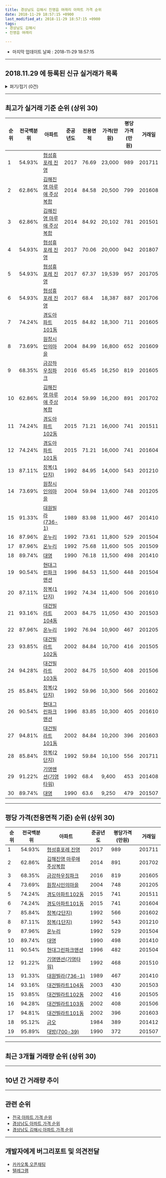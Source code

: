 ```yaml
---
title: 경상남도 김해시 진영읍 여래리 아파트 가격 순위
date: 2018-11-29 18:57:15 +0900
last_modified_at: 2018-11-29 18:57:15 +0900
tags:
- 경상남도 김해시
- 진영읍 여래리

---
```


* 마지막 업데이트 날짜 : 2018-11-29 18:57:15

---

## 2018.11.29 에 등록된 신규 실거래가 목록

<details>
<summary>펴기/접기 (0건)</summary>
<div markdown="1">

|아파트|준공년도|전용면적|가격(만원)|평당가격(만원)|거래일|전국백분위|
|---|---|---|---|---|---|---|
|없음|||||||


</div>
</details>

---

## 최고가 실거래 기준 순위 (상위 30)


|순위|전국백분위|아파트|준공년도|전용면적|가격(만원)|평당가격(만원)|거래일|
|---|---|---|---|---|---|---|---|
|1|54.93%|[협성휴포레 진영](https://search.naver.com/search.naver?query=%EA%B2%BD%EC%83%81%EB%82%A8%EB%8F%84+%EA%B9%80%ED%95%B4%EC%8B%9C+%EC%A7%84%EC%98%81%EC%9D%8D+%EC%97%AC%EB%9E%98%EB%A6%AC+%ED%98%91%EC%84%B1%ED%9C%B4%ED%8F%AC%EB%A0%88+%EC%A7%84%EC%98%81)|2017|76.69|23,000|989|201711|
|2|62.86%|[김해진영 마루애 주상복합](https://search.naver.com/search.naver?query=%EA%B2%BD%EC%83%81%EB%82%A8%EB%8F%84+%EA%B9%80%ED%95%B4%EC%8B%9C+%EC%A7%84%EC%98%81%EC%9D%8D+%EC%97%AC%EB%9E%98%EB%A6%AC+%EA%B9%80%ED%95%B4%EC%A7%84%EC%98%81+%EB%A7%88%EB%A3%A8%EC%95%A0+%EC%A3%BC%EC%83%81%EB%B3%B5%ED%95%A9)|2014|84.58|20,500|799|201608|
|3|62.86%|[김해진영 마루애 주상복합](https://search.naver.com/search.naver?query=%EA%B2%BD%EC%83%81%EB%82%A8%EB%8F%84+%EA%B9%80%ED%95%B4%EC%8B%9C+%EC%A7%84%EC%98%81%EC%9D%8D+%EC%97%AC%EB%9E%98%EB%A6%AC+%EA%B9%80%ED%95%B4%EC%A7%84%EC%98%81+%EB%A7%88%EB%A3%A8%EC%95%A0+%EC%A3%BC%EC%83%81%EB%B3%B5%ED%95%A9)|2014|84.92|20,102|781|201501|
|4|54.93%|[협성휴포레 진영](https://search.naver.com/search.naver?query=%EA%B2%BD%EC%83%81%EB%82%A8%EB%8F%84+%EA%B9%80%ED%95%B4%EC%8B%9C+%EC%A7%84%EC%98%81%EC%9D%8D+%EC%97%AC%EB%9E%98%EB%A6%AC+%ED%98%91%EC%84%B1%ED%9C%B4%ED%8F%AC%EB%A0%88+%EC%A7%84%EC%98%81)|2017|70.06|20,000|942|201807|
|5|54.93%|[협성휴포레 진영](https://search.naver.com/search.naver?query=%EA%B2%BD%EC%83%81%EB%82%A8%EB%8F%84+%EA%B9%80%ED%95%B4%EC%8B%9C+%EC%A7%84%EC%98%81%EC%9D%8D+%EC%97%AC%EB%9E%98%EB%A6%AC+%ED%98%91%EC%84%B1%ED%9C%B4%ED%8F%AC%EB%A0%88+%EC%A7%84%EC%98%81)|2017|67.37|19,539|957|201705|
|6|54.93%|[협성휴포레 진영](https://search.naver.com/search.naver?query=%EA%B2%BD%EC%83%81%EB%82%A8%EB%8F%84+%EA%B9%80%ED%95%B4%EC%8B%9C+%EC%A7%84%EC%98%81%EC%9D%8D+%EC%97%AC%EB%9E%98%EB%A6%AC+%ED%98%91%EC%84%B1%ED%9C%B4%ED%8F%AC%EB%A0%88+%EC%A7%84%EC%98%81)|2017|68.4|18,387|887|201706|
|7|74.24%|[경도아파트101동](https://search.naver.com/search.naver?query=%EA%B2%BD%EC%83%81%EB%82%A8%EB%8F%84+%EA%B9%80%ED%95%B4%EC%8B%9C+%EC%A7%84%EC%98%81%EC%9D%8D+%EC%97%AC%EB%9E%98%EB%A6%AC+%EA%B2%BD%EB%8F%84%EC%95%84%ED%8C%8C%ED%8A%B8101%EB%8F%99)|2015|84.82|18,300|711|201605|
|8|73.69%|[원창시인의마을](https://search.naver.com/search.naver?query=%EA%B2%BD%EC%83%81%EB%82%A8%EB%8F%84+%EA%B9%80%ED%95%B4%EC%8B%9C+%EC%A7%84%EC%98%81%EC%9D%8D+%EC%97%AC%EB%9E%98%EB%A6%AC+%EC%9B%90%EC%B0%BD%EC%8B%9C%EC%9D%B8%EC%9D%98%EB%A7%88%EC%9D%84)|2004|84.99|16,800|652|201609|
|9|68.35%|[금강하우징파크](https://search.naver.com/search.naver?query=%EA%B2%BD%EC%83%81%EB%82%A8%EB%8F%84+%EA%B9%80%ED%95%B4%EC%8B%9C+%EC%A7%84%EC%98%81%EC%9D%8D+%EC%97%AC%EB%9E%98%EB%A6%AC+%EA%B8%88%EA%B0%95%ED%95%98%EC%9A%B0%EC%A7%95%ED%8C%8C%ED%81%AC)|2016|65.45|16,250|819|201605|
|10|62.86%|[김해진영 마루애 주상복합](https://search.naver.com/search.naver?query=%EA%B2%BD%EC%83%81%EB%82%A8%EB%8F%84+%EA%B9%80%ED%95%B4%EC%8B%9C+%EC%A7%84%EC%98%81%EC%9D%8D+%EC%97%AC%EB%9E%98%EB%A6%AC+%EA%B9%80%ED%95%B4%EC%A7%84%EC%98%81+%EB%A7%88%EB%A3%A8%EC%95%A0+%EC%A3%BC%EC%83%81%EB%B3%B5%ED%95%A9)|2014|59.99|16,200|891|201702|
|11|74.24%|[경도아파트102동](https://search.naver.com/search.naver?query=%EA%B2%BD%EC%83%81%EB%82%A8%EB%8F%84+%EA%B9%80%ED%95%B4%EC%8B%9C+%EC%A7%84%EC%98%81%EC%9D%8D+%EC%97%AC%EB%9E%98%EB%A6%AC+%EA%B2%BD%EB%8F%84%EC%95%84%ED%8C%8C%ED%8A%B8102%EB%8F%99)|2015|71.21|16,000|741|201511|
|12|74.24%|[경도아파트101동](https://search.naver.com/search.naver?query=%EA%B2%BD%EC%83%81%EB%82%A8%EB%8F%84+%EA%B9%80%ED%95%B4%EC%8B%9C+%EC%A7%84%EC%98%81%EC%9D%8D+%EC%97%AC%EB%9E%98%EB%A6%AC+%EA%B2%BD%EB%8F%84%EC%95%84%ED%8C%8C%ED%8A%B8101%EB%8F%99)|2015|71.21|16,000|741|201604|
|13|87.11%|[장복(1단지)](https://search.naver.com/search.naver?query=%EA%B2%BD%EC%83%81%EB%82%A8%EB%8F%84+%EA%B9%80%ED%95%B4%EC%8B%9C+%EC%A7%84%EC%98%81%EC%9D%8D+%EC%97%AC%EB%9E%98%EB%A6%AC+%EC%9E%A5%EB%B3%B5%281%EB%8B%A8%EC%A7%80%29)|1992|84.95|14,000|543|201210|
|14|73.69%|[원창시인의마을](https://search.naver.com/search.naver?query=%EA%B2%BD%EC%83%81%EB%82%A8%EB%8F%84+%EA%B9%80%ED%95%B4%EC%8B%9C+%EC%A7%84%EC%98%81%EC%9D%8D+%EC%97%AC%EB%9E%98%EB%A6%AC+%EC%9B%90%EC%B0%BD%EC%8B%9C%EC%9D%B8%EC%9D%98%EB%A7%88%EC%9D%84)|2004|59.94|13,600|748|201205|
|15|91.33%|[대원빌라(736-1)](https://search.naver.com/search.naver?query=%EA%B2%BD%EC%83%81%EB%82%A8%EB%8F%84+%EA%B9%80%ED%95%B4%EC%8B%9C+%EC%A7%84%EC%98%81%EC%9D%8D+%EC%97%AC%EB%9E%98%EB%A6%AC+%EB%8C%80%EC%9B%90%EB%B9%8C%EB%9D%BC%28736-1%29)|1989|83.98|11,900|467|201410|
|16|87.96%|[온누리](https://search.naver.com/search.naver?query=%EA%B2%BD%EC%83%81%EB%82%A8%EB%8F%84+%EA%B9%80%ED%95%B4%EC%8B%9C+%EC%A7%84%EC%98%81%EC%9D%8D+%EC%97%AC%EB%9E%98%EB%A6%AC+%EC%98%A8%EB%88%84%EB%A6%AC)|1992|73.61|11,800|529|201504|
|17|87.96%|[온누리](https://search.naver.com/search.naver?query=%EA%B2%BD%EC%83%81%EB%82%A8%EB%8F%84+%EA%B9%80%ED%95%B4%EC%8B%9C+%EC%A7%84%EC%98%81%EC%9D%8D+%EC%97%AC%EB%9E%98%EB%A6%AC+%EC%98%A8%EB%88%84%EB%A6%AC)|1992|75.68|11,600|505|201509|
|18|89.74%|[대영](https://search.naver.com/search.naver?query=%EA%B2%BD%EC%83%81%EB%82%A8%EB%8F%84+%EA%B9%80%ED%95%B4%EC%8B%9C+%EC%A7%84%EC%98%81%EC%9D%8D+%EC%97%AC%EB%9E%98%EB%A6%AC+%EB%8C%80%EC%98%81)|1990|76.18|11,500|498|201410|
|19|90.54%|[현대그린파크맨션](https://search.naver.com/search.naver?query=%EA%B2%BD%EC%83%81%EB%82%A8%EB%8F%84+%EA%B9%80%ED%95%B4%EC%8B%9C+%EC%A7%84%EC%98%81%EC%9D%8D+%EC%97%AC%EB%9E%98%EB%A6%AC+%ED%98%84%EB%8C%80%EA%B7%B8%EB%A6%B0%ED%8C%8C%ED%81%AC%EB%A7%A8%EC%85%98)|1996|84.53|11,500|448|201504|
|20|87.11%|[장복(1단지)](https://search.naver.com/search.naver?query=%EA%B2%BD%EC%83%81%EB%82%A8%EB%8F%84+%EA%B9%80%ED%95%B4%EC%8B%9C+%EC%A7%84%EC%98%81%EC%9D%8D+%EC%97%AC%EB%9E%98%EB%A6%AC+%EC%9E%A5%EB%B3%B5%281%EB%8B%A8%EC%A7%80%29)|1992|74.34|11,400|506|201610|
|21|93.16%|[대건빌라트104동](https://search.naver.com/search.naver?query=%EA%B2%BD%EC%83%81%EB%82%A8%EB%8F%84+%EA%B9%80%ED%95%B4%EC%8B%9C+%EC%A7%84%EC%98%81%EC%9D%8D+%EC%97%AC%EB%9E%98%EB%A6%AC+%EB%8C%80%EA%B1%B4%EB%B9%8C%EB%9D%BC%ED%8A%B8104%EB%8F%99)|2003|84.75|11,050|430|201503|
|22|87.96%|[온누리](https://search.naver.com/search.naver?query=%EA%B2%BD%EC%83%81%EB%82%A8%EB%8F%84+%EA%B9%80%ED%95%B4%EC%8B%9C+%EC%A7%84%EC%98%81%EC%9D%8D+%EC%97%AC%EB%9E%98%EB%A6%AC+%EC%98%A8%EB%88%84%EB%A6%AC)|1992|76.94|10,900|467|201205|
|23|93.85%|[대건빌라트102동](https://search.naver.com/search.naver?query=%EA%B2%BD%EC%83%81%EB%82%A8%EB%8F%84+%EA%B9%80%ED%95%B4%EC%8B%9C+%EC%A7%84%EC%98%81%EC%9D%8D+%EC%97%AC%EB%9E%98%EB%A6%AC+%EB%8C%80%EA%B1%B4%EB%B9%8C%EB%9D%BC%ED%8A%B8102%EB%8F%99)|2002|84.84|10,700|416|201505|
|24|94.28%|[대건빌라트103동](https://search.naver.com/search.naver?query=%EA%B2%BD%EC%83%81%EB%82%A8%EB%8F%84+%EA%B9%80%ED%95%B4%EC%8B%9C+%EC%A7%84%EC%98%81%EC%9D%8D+%EC%97%AC%EB%9E%98%EB%A6%AC+%EB%8C%80%EA%B1%B4%EB%B9%8C%EB%9D%BC%ED%8A%B8103%EB%8F%99)|2002|84.75|10,500|408|201506|
|25|85.84%|[장복(2단지)](https://search.naver.com/search.naver?query=%EA%B2%BD%EC%83%81%EB%82%A8%EB%8F%84+%EA%B9%80%ED%95%B4%EC%8B%9C+%EC%A7%84%EC%98%81%EC%9D%8D+%EC%97%AC%EB%9E%98%EB%A6%AC+%EC%9E%A5%EB%B3%B5%282%EB%8B%A8%EC%A7%80%29)|1992|59.96|10,300|566|201602|
|26|90.54%|[현대그린파크맨션](https://search.naver.com/search.naver?query=%EA%B2%BD%EC%83%81%EB%82%A8%EB%8F%84+%EA%B9%80%ED%95%B4%EC%8B%9C+%EC%A7%84%EC%98%81%EC%9D%8D+%EC%97%AC%EB%9E%98%EB%A6%AC+%ED%98%84%EB%8C%80%EA%B7%B8%EB%A6%B0%ED%8C%8C%ED%81%AC%EB%A7%A8%EC%85%98)|1996|83.85|10,300|405|201610|
|27|94.81%|[대건빌라트101동](https://search.naver.com/search.naver?query=%EA%B2%BD%EC%83%81%EB%82%A8%EB%8F%84+%EA%B9%80%ED%95%B4%EC%8B%9C+%EC%A7%84%EC%98%81%EC%9D%8D+%EC%97%AC%EB%9E%98%EB%A6%AC+%EB%8C%80%EA%B1%B4%EB%B9%8C%EB%9D%BC%ED%8A%B8101%EB%8F%99)|2002|84.84|10,200|396|201603|
|28|85.84%|[장복(2단지)](https://search.naver.com/search.naver?query=%EA%B2%BD%EC%83%81%EB%82%A8%EB%8F%84+%EA%B9%80%ED%95%B4%EC%8B%9C+%EC%A7%84%EC%98%81%EC%9D%8D+%EC%97%AC%EB%9E%98%EB%A6%AC+%EC%9E%A5%EB%B3%B5%282%EB%8B%A8%EC%A7%80%29)|1992|59.84|10,100|556|201711|
|29|91.22%|[기영맨션(기영타워)](https://search.naver.com/search.naver?query=%EA%B2%BD%EC%83%81%EB%82%A8%EB%8F%84+%EA%B9%80%ED%95%B4%EC%8B%9C+%EC%A7%84%EC%98%81%EC%9D%8D+%EC%97%AC%EB%9E%98%EB%A6%AC+%EA%B8%B0%EC%98%81%EB%A7%A8%EC%85%98%28%EA%B8%B0%EC%98%81%ED%83%80%EC%9B%8C%29)|1992|68.4|9,400|453|201408|
|30|89.74%|[대영](https://search.naver.com/search.naver?query=%EA%B2%BD%EC%83%81%EB%82%A8%EB%8F%84+%EA%B9%80%ED%95%B4%EC%8B%9C+%EC%A7%84%EC%98%81%EC%9D%8D+%EC%97%AC%EB%9E%98%EB%A6%AC+%EB%8C%80%EC%98%81)|1990|63.6|9,250|479|201507|


---

## 평당 가격(전용면적 기준) 순위 (상위 30)


|순위|전국백분위|아파트|준공년도|평당가격(만원)|거래일|
|---|---|---|---|---|---|
|1|54.93%|[협성휴포레 진영](https://search.naver.com/search.naver?query=%EA%B2%BD%EC%83%81%EB%82%A8%EB%8F%84+%EA%B9%80%ED%95%B4%EC%8B%9C+%EC%A7%84%EC%98%81%EC%9D%8D+%EC%97%AC%EB%9E%98%EB%A6%AC+%ED%98%91%EC%84%B1%ED%9C%B4%ED%8F%AC%EB%A0%88+%EC%A7%84%EC%98%81)|2017|989|201711|
|2|62.86%|[김해진영 마루애 주상복합](https://search.naver.com/search.naver?query=%EA%B2%BD%EC%83%81%EB%82%A8%EB%8F%84+%EA%B9%80%ED%95%B4%EC%8B%9C+%EC%A7%84%EC%98%81%EC%9D%8D+%EC%97%AC%EB%9E%98%EB%A6%AC+%EA%B9%80%ED%95%B4%EC%A7%84%EC%98%81+%EB%A7%88%EB%A3%A8%EC%95%A0+%EC%A3%BC%EC%83%81%EB%B3%B5%ED%95%A9)|2014|891|201702|
|3|68.35%|[금강하우징파크](https://search.naver.com/search.naver?query=%EA%B2%BD%EC%83%81%EB%82%A8%EB%8F%84+%EA%B9%80%ED%95%B4%EC%8B%9C+%EC%A7%84%EC%98%81%EC%9D%8D+%EC%97%AC%EB%9E%98%EB%A6%AC+%EA%B8%88%EA%B0%95%ED%95%98%EC%9A%B0%EC%A7%95%ED%8C%8C%ED%81%AC)|2016|819|201605|
|4|73.69%|[원창시인의마을](https://search.naver.com/search.naver?query=%EA%B2%BD%EC%83%81%EB%82%A8%EB%8F%84+%EA%B9%80%ED%95%B4%EC%8B%9C+%EC%A7%84%EC%98%81%EC%9D%8D+%EC%97%AC%EB%9E%98%EB%A6%AC+%EC%9B%90%EC%B0%BD%EC%8B%9C%EC%9D%B8%EC%9D%98%EB%A7%88%EC%9D%84)|2004|748|201205|
|5|74.24%|[경도아파트102동](https://search.naver.com/search.naver?query=%EA%B2%BD%EC%83%81%EB%82%A8%EB%8F%84+%EA%B9%80%ED%95%B4%EC%8B%9C+%EC%A7%84%EC%98%81%EC%9D%8D+%EC%97%AC%EB%9E%98%EB%A6%AC+%EA%B2%BD%EB%8F%84%EC%95%84%ED%8C%8C%ED%8A%B8102%EB%8F%99)|2015|741|201511|
|6|74.24%|[경도아파트101동](https://search.naver.com/search.naver?query=%EA%B2%BD%EC%83%81%EB%82%A8%EB%8F%84+%EA%B9%80%ED%95%B4%EC%8B%9C+%EC%A7%84%EC%98%81%EC%9D%8D+%EC%97%AC%EB%9E%98%EB%A6%AC+%EA%B2%BD%EB%8F%84%EC%95%84%ED%8C%8C%ED%8A%B8101%EB%8F%99)|2015|741|201604|
|7|85.84%|[장복(2단지)](https://search.naver.com/search.naver?query=%EA%B2%BD%EC%83%81%EB%82%A8%EB%8F%84+%EA%B9%80%ED%95%B4%EC%8B%9C+%EC%A7%84%EC%98%81%EC%9D%8D+%EC%97%AC%EB%9E%98%EB%A6%AC+%EC%9E%A5%EB%B3%B5%282%EB%8B%A8%EC%A7%80%29)|1992|566|201602|
|8|87.11%|[장복(1단지)](https://search.naver.com/search.naver?query=%EA%B2%BD%EC%83%81%EB%82%A8%EB%8F%84+%EA%B9%80%ED%95%B4%EC%8B%9C+%EC%A7%84%EC%98%81%EC%9D%8D+%EC%97%AC%EB%9E%98%EB%A6%AC+%EC%9E%A5%EB%B3%B5%281%EB%8B%A8%EC%A7%80%29)|1992|543|201210|
|9|87.96%|[온누리](https://search.naver.com/search.naver?query=%EA%B2%BD%EC%83%81%EB%82%A8%EB%8F%84+%EA%B9%80%ED%95%B4%EC%8B%9C+%EC%A7%84%EC%98%81%EC%9D%8D+%EC%97%AC%EB%9E%98%EB%A6%AC+%EC%98%A8%EB%88%84%EB%A6%AC)|1992|529|201504|
|10|89.74%|[대영](https://search.naver.com/search.naver?query=%EA%B2%BD%EC%83%81%EB%82%A8%EB%8F%84+%EA%B9%80%ED%95%B4%EC%8B%9C+%EC%A7%84%EC%98%81%EC%9D%8D+%EC%97%AC%EB%9E%98%EB%A6%AC+%EB%8C%80%EC%98%81)|1990|498|201410|
|11|90.54%|[현대그린파크맨션](https://search.naver.com/search.naver?query=%EA%B2%BD%EC%83%81%EB%82%A8%EB%8F%84+%EA%B9%80%ED%95%B4%EC%8B%9C+%EC%A7%84%EC%98%81%EC%9D%8D+%EC%97%AC%EB%9E%98%EB%A6%AC+%ED%98%84%EB%8C%80%EA%B7%B8%EB%A6%B0%ED%8C%8C%ED%81%AC%EB%A7%A8%EC%85%98)|1996|482|201504|
|12|91.22%|[기영맨션(기영타워)](https://search.naver.com/search.naver?query=%EA%B2%BD%EC%83%81%EB%82%A8%EB%8F%84+%EA%B9%80%ED%95%B4%EC%8B%9C+%EC%A7%84%EC%98%81%EC%9D%8D+%EC%97%AC%EB%9E%98%EB%A6%AC+%EA%B8%B0%EC%98%81%EB%A7%A8%EC%85%98%28%EA%B8%B0%EC%98%81%ED%83%80%EC%9B%8C%29)|1992|468|201510|
|13|91.33%|[대원빌라(736-1)](https://search.naver.com/search.naver?query=%EA%B2%BD%EC%83%81%EB%82%A8%EB%8F%84+%EA%B9%80%ED%95%B4%EC%8B%9C+%EC%A7%84%EC%98%81%EC%9D%8D+%EC%97%AC%EB%9E%98%EB%A6%AC+%EB%8C%80%EC%9B%90%EB%B9%8C%EB%9D%BC%28736-1%29)|1989|467|201410|
|14|93.16%|[대건빌라트104동](https://search.naver.com/search.naver?query=%EA%B2%BD%EC%83%81%EB%82%A8%EB%8F%84+%EA%B9%80%ED%95%B4%EC%8B%9C+%EC%A7%84%EC%98%81%EC%9D%8D+%EC%97%AC%EB%9E%98%EB%A6%AC+%EB%8C%80%EA%B1%B4%EB%B9%8C%EB%9D%BC%ED%8A%B8104%EB%8F%99)|2003|430|201503|
|15|93.85%|[대건빌라트102동](https://search.naver.com/search.naver?query=%EA%B2%BD%EC%83%81%EB%82%A8%EB%8F%84+%EA%B9%80%ED%95%B4%EC%8B%9C+%EC%A7%84%EC%98%81%EC%9D%8D+%EC%97%AC%EB%9E%98%EB%A6%AC+%EB%8C%80%EA%B1%B4%EB%B9%8C%EB%9D%BC%ED%8A%B8102%EB%8F%99)|2002|416|201505|
|16|94.28%|[대건빌라트103동](https://search.naver.com/search.naver?query=%EA%B2%BD%EC%83%81%EB%82%A8%EB%8F%84+%EA%B9%80%ED%95%B4%EC%8B%9C+%EC%A7%84%EC%98%81%EC%9D%8D+%EC%97%AC%EB%9E%98%EB%A6%AC+%EB%8C%80%EA%B1%B4%EB%B9%8C%EB%9D%BC%ED%8A%B8103%EB%8F%99)|2002|408|201506|
|17|94.81%|[대건빌라트101동](https://search.naver.com/search.naver?query=%EA%B2%BD%EC%83%81%EB%82%A8%EB%8F%84+%EA%B9%80%ED%95%B4%EC%8B%9C+%EC%A7%84%EC%98%81%EC%9D%8D+%EC%97%AC%EB%9E%98%EB%A6%AC+%EB%8C%80%EA%B1%B4%EB%B9%8C%EB%9D%BC%ED%8A%B8101%EB%8F%99)|2002|396|201603|
|18|95.12%|[금오](https://search.naver.com/search.naver?query=%EA%B2%BD%EC%83%81%EB%82%A8%EB%8F%84+%EA%B9%80%ED%95%B4%EC%8B%9C+%EC%A7%84%EC%98%81%EC%9D%8D+%EC%97%AC%EB%9E%98%EB%A6%AC+%EA%B8%88%EC%98%A4)|1984|389|201412|
|19|95.89%|[대방(700-39)](https://search.naver.com/search.naver?query=%EA%B2%BD%EC%83%81%EB%82%A8%EB%8F%84+%EA%B9%80%ED%95%B4%EC%8B%9C+%EC%A7%84%EC%98%81%EC%9D%8D+%EC%97%AC%EB%9E%98%EB%A6%AC+%EB%8C%80%EB%B0%A9%28700-39%29)|1990|372|201507|


---

## 최근 3개월 거래량 순위 (상위 30)


<div style="width:100%;">
    <canvas id="deal_count_ranking" height="250"></canvas>
</div>


<script>
new Chart(document.getElementById("deal_count_ranking"), {
    type: 'horizontalBar',
    data: {
        labels: ['원창시인의마을', '대원빌라(736-1)', '장복(1단지)', '온누리', '김해진영 마루애 주상복합'],
        datasets: [{
            label: '실거래 수',
            data: [2, 1, 1, 1, 1],
            borderColor: "rgba(255, 0, 128, 1)",
            backgroundColor: "rgba(255, 0, 128, 0.5)",
            fill: false,
        }]
    },
    options: {
        responsive: true,
        title: {
            display: true,
            text: '최근 3개월 거래량 순위'
        },
        tooltips: {
            mode: 'index',
            intersect: false,
            callbacks: {
                title: function(tooltipItems, data) {
                    return "실거래 수:";
                },
                label: function(tooltipItem, data) {
                    return data.labels[tooltipItem.index] + ": " + tooltipItem.xLabel;
                }
            }
        },
        hover: {
            mode: 'nearest',
            intersect: true
        },
        scales: {
            xAxes: [{
                display: true,
                scaleLabel: {
                    display: true,
                    labelString: '실거래 수'
                },
                ticks: {
                    suggestedMin: 0,
                }
            }],
            yAxes: [{
                display: true,
                ticks: {
                    autoSkip: false,
                    callback: function(value, index, values) {
                        if (value.length > 15)
                            return value.substr(0, 13) + "...";
                        else
                            return value;
                    }
                },
                scaleLabel: {
                    display: false,
                }
            }]
        }
    }
});

</script>


---

## 10년 간 거래량 추이


<div style="width:100%;">
    <canvas id="deal_progress" height="250"></canvas>
</div>

<script>
new Chart(document.getElementById("deal_progress"), {
    type: 'line',
    data: {
        labels: ['200811','200812','200901','200902','200903','200904','200905','200906','200907','200908','200909','200910','200911','200912','201001','201002','201003','201004','201005','201006','201007','201008','201009','201010','201011','201012','201101','201102','201103','201104','201105','201106','201107','201108','201109','201110','201111','201112','201201','201202','201203','201204','201205','201206','201207','201208','201209','201210','201211','201212','201301','201302','201303','201304','201305','201306','201307','201308','201309','201310','201311','201312','201401','201402','201403','201404','201405','201406','201407','201408','201409','201410','201411','201412','201501','201502','201503','201504','201505','201506','201507','201508','201509','201510','201511','201512','201601','201602','201603','201604','201605','201606','201607','201608','201609','201610','201611','201612','201701','201702','201703','201704','201705','201706','201707','201708','201709','201710','201711','201712','201801','201802','201803','201804','201805','201806','201807','201808','201809','201810','201811'],
        datasets: [{
            label: '실거래 수',
            pointRadius: 1,
            data: [7, 3, 8, 8, 11, 17, 9, 10, 9, 11, 4, 12, 3, 9, 4, 11, 20, 21, 12, 10, 13, 20, 10, 16, 15, 15, 12, 9, 19, 14, 11, 11, 4, 5, 8, 14, 15, 9, 1, 11, 12, 9, 10, 2, 6, 6, 7, 11, 6, 7, 6, 4, 7, 8, 9, 9, 4, 8, 7, 11, 5, 0, 7, 9, 14, 4, 4, 6, 9, 7, 14, 19, 12, 13, 12, 20, 19, 18, 12, 18, 11, 12, 16, 24, 18, 15, 11, 21, 21, 13, 15, 6, 8, 11, 11, 11, 11, 6, 4, 4, 1, 10, 5, 8, 9, 5, 5, 7, 13, 13, 8, 5, 7, 2, 3, 4, 4, 8, 1, 3, 2],
            borderColor: "rgba(255, 201, 14, 1)",
            backgroundColor: "rgba(255, 201, 14, 0.5)",
            fill: true,
        }]
    },
    options: {
        responsive: true,
        title: {
            display: true,
            text: '10년간 거래량 추이'
        },
        tooltips: {
            mode: 'index',
            intersect: false,
        },
        hover: {
            mode: 'nearest',
            intersect: true
        },
        scales: {
            xAxes: [{
                display: true,
                scaleLabel: {
                    display: true,
                    labelString: '년/월'
                }
            }],
            yAxes: [{
                display: true,
                ticks: {
                    suggestedMin: 0,
                },
                scaleLabel: {
                    display: true,
                    labelString: '실거래 수'
                }
            }]
        }
    }
});

</script>


---

## 관련 순위

- [전국 아파트 가격 순위](https://inasie.github.io/apt-ranking/전국)
- [경상남도 아파트 가격 순위](https://inasie.github.io/apt-ranking/경상남도)
- [경상남도 김해시 아파트 가격 순위](https://inasie.github.io/apt-ranking/경상남도-김해시)


---

## 개발자에게 버그리포트 및 의견전달

- [카카오톡 오픈채팅](https://open.kakao.com/o/gLJUAP4)
- [텔레그램](https://t.me/inasie)

